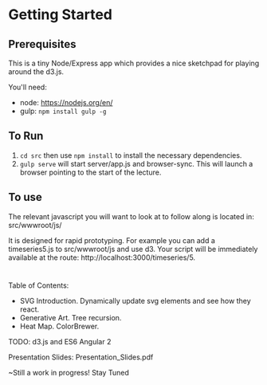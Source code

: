 # Getting Started

## Prerequisites

This is a tiny Node/Express app which provides a nice sketchpad for playing around the d3.js. 

You'll need:
- node: https://nodejs.org/en/
- gulp: `npm install gulp -g`

## To Run
1. `cd src` then use `npm install` to install the necessary dependencies.
2. `gulp serve` will start server/app.js and browser-sync. This will launch a browser pointing to the start of the lecture. 

## To use
The relevant javascript you will want to look at to follow along is located in: src/wwwroot/js/

It is designed for rapid prototyping. For example you can add a timeseries5.js to src/wwwroot/js and use d3. Your script will be immediately available at the route: http://localhost:3000/timeseries/5. 

#
Table of Contents:
- SVG Introduction. Dynamically update svg elements and see how they react.
- Generative Art. Tree recursion.
- Heat Map. ColorBrewer.

TODO:
d3.js and ES6
Angular 2


Presentation Slides: Presentation_Slides.pdf


~Still a work in progress! Stay Tuned
